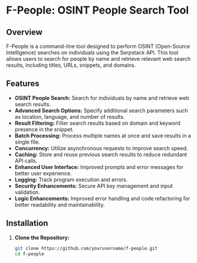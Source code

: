 # F-People: OSINT People Search Tool

## Overview
F-People is a command-line tool designed to perform OSINT (Open-Source Intelligence) searches on individuals using the Serpstack API. This tool allows users to search for people by name and retrieve relevant web search results, including titles, URLs, snippets, and domains.

## Features
- **OSINT People Search:** Search for individuals by name and retrieve web search results.
- **Advanced Search Options:** Specify additional search parameters such as location, language, and number of results.
- **Result Filtering:** Filter search results based on domain and keyword presence in the snippet.
- **Batch Processing:** Process multiple names at once and save results in a single file.
- **Concurrency:** Utilize asynchronous requests to improve search speed.
- **Caching:** Store and reuse previous search results to reduce redundant API calls.
- **Enhanced User Interface:** Improved prompts and error messages for better user experience.
- **Logging:** Track program execution and errors.
- **Security Enhancements:** Secure API key management and input validation.
- **Logic Enhancements:** Improved error handling and code refactoring for better readability and maintainability.

## Installation
1. **Clone the Repository:**
   ```bash
   git clone https://github.com/yourusername/f-people.git
   cd f-people
